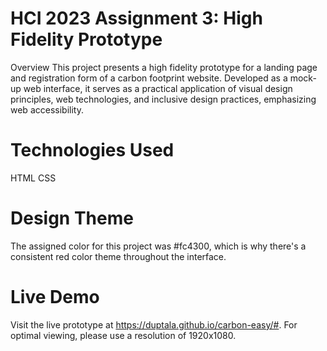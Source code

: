 # HCI 2023 Assignment 3: High Fidelity Prototype 
Overview
This project presents a high fidelity prototype for a landing page and registration form of a carbon footprint website. Developed as a mock-up web interface, it serves as a practical application of visual design principles, web technologies, and inclusive design practices, emphasizing web accessibility.

# Technologies Used
HTML
CSS

# Design Theme
The assigned color for this project was #fc4300, which is why there's a consistent red color theme throughout the interface.

# Live Demo
Visit the live prototype at https://duptala.github.io/carbon-easy/#. For optimal viewing, please use a resolution of 1920x1080.
